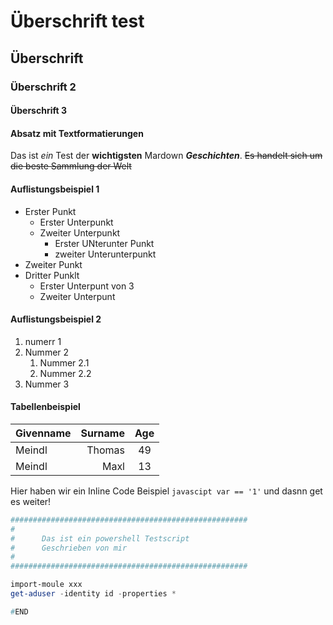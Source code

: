 # Überschrift test

## Überschrift

### Überschrift 2

#### Überschrift 3

#### Absatz mit Textformatierungen

Das ist *ein* Test der **wichtigsten** Mardown ***Geschichten***. ~~Es handelt sich um die beste Sammlung der Welt~~

#### Auflistungsbeispiel 1

- Erster Punkt
  - Erster Unterpunkt
  - Zweiter Unterpunkt
    - Erster UNterunter Punkt
    - zweiter Unterunterpunkt
- Zweiter Punkt
- Dritter Punklt
  - Erster Unterpunt von 3
  - Zweiter Unterpunt

#### Auflistungsbeispiel 2

 1. numerr 1
 2. Nummer 2
    1. Nummer 2.1
    2. Nummer 2.2
 3. Nummer 3

#### Tabellenbeispiel

|Givenname|Surname|Age|
|:---------------------|---:|:-------------------:|
|Meindl|Thomas|49|
|Meindl|Maxl|13|

Hier haben wir ein Inline Code Beispiel `javascipt var == '1'` und dasnn get es weiter!

```powershell
#####################################################
#
#      Das ist ein powershell Testscript
#      Geschrieben von mir
#
#####################################################

import-moule xxx
get-aduser -identity id -properties * 

#END
```
